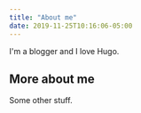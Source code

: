 ```yaml
---
title: "About me"
date: 2019-11-25T10:16:06-05:00
---
```


I'm a blogger and I love Hugo.

## More about me

Some other stuff.
